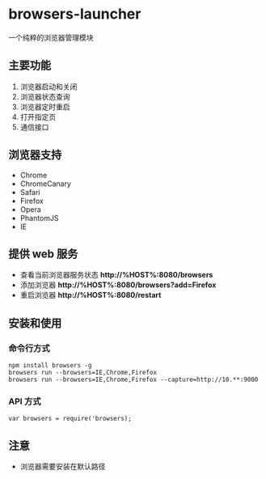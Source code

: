 browsers-launcher
=================

一个纯粹的浏览器管理模块

## 主要功能
1. 浏览器启动和关闭
2. 浏览器状态查询
3. 浏览器定时重启
4. 打开指定页
5. 通信接口

## 浏览器支持
* Chrome
* ChromeCanary
* Safari
* Firefox
* Opera
* PhantomJS
* IE

## 提供 web 服务
* 查看当前浏览器服务状态 **http://%HOST%:8080/browsers**
* 添加浏览器 **http://%HOST%:8080/browsers?add=Firefox**
* 重启浏览器 **http://%HOST%:8080/restart**

## 安装和使用
### 命令行方式
```
npm install browsers -g
browsers run --browsers=IE,Chrome,Firefox
browsers run --browsers=IE,Chrome,Firefox --capture=http://10.**:9000
```
### API 方式
```
var browsers = require('browsers);
```
## 注意
* 浏览器需要安装在默认路径
